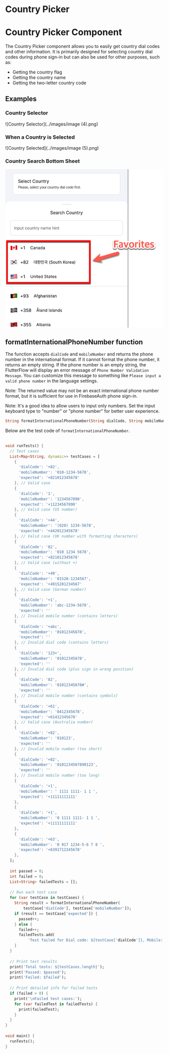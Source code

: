 # Country Picker

# Country Picker Component

The Country Picker component allows you to easily get country dial codes and other information. It is primarily designed for selecting country dial codes during phone sign-in but can also be used for other purposes, such as:

- Getting the country flag
- Getting the country name
- Getting the two-letter country code

## Examples

### Country Selector

![Country Selector](../images/image (4).png)

### When a Country is Selected

![Country Selected](../images/image (5).png)

### Country Search Bottom Sheet

![Country Search](../images/country_picker_1.png)





## formatInternationalPhoneNumber function

The function accepts `dialCode` and `mobileNumber` and returns the phone number in the international format. If it cannot format the phone number, it returns an empty string. If the phone number is an empty string, the FlutterFlow will display an error message of `Phone Number Validation Message`. You can customize this message to something like `Please input a valid phone number` in the language settings.

Note: The returned value may not be an exact international phone number format, but it is sufficient for use in FirebaseAuth phone sign-in.

Note: It's a good idea to allow users to input only numbers. Set the input keyboard type to "number" or "phone number" for better user experience.



```dart
String formatInternationalPhoneNumber(String dialCode, String mobileNumber);
```

Below are the test code of `formatInternationalPhoneNumber`.

```dart

void runTests() {
  // Test cases
  List<Map<String, dynamic>> testCases = [
    {
      'dialCode': '+82',
      'mobileNumber': '010-1234-5678',
      'expected': '+821012345678'
    }, // Valid case
    {
      'dialCode': '1',
      'mobileNumber': '1234567890',
      'expected': '+11234567890'
    }, // Valid case (US number)
    {
      'dialCode': '+44',
      'mobileNumber': '(020) 1234-5678',
      'expected': '+442012345678'
    }, // Valid case (UK number with formatting characters)
    {
      'dialCode': '82',
      'mobileNumber': '010 1234 5678',
      'expected': '+821012345678'
    }, // Valid case (without +)
    {
      'dialCode': '+49',
      'mobileNumber': '01520-1234567',
      'expected': '+4915201234567'
    }, // Valid case (German number)
    {
      'dialCode': '+1',
      'mobileNumber': 'abc-1234-5678',
      'expected': ''
    }, // Invalid mobile number (contains letters)
    {
      'dialCode': '+abc',
      'mobileNumber': '01012345678',
      'expected': ''
    }, // Invalid dial code (contains letters)
    {
      'dialCode': '123+',
      'mobileNumber': '01012345678',
      'expected': ''
    }, // Invalid dial code (plus sign in wrong position)
    {
      'dialCode': '82',
      'mobileNumber': '01012345678#',
      'expected': ''
    }, // Invalid mobile number (contains symbols)
    {
      'dialCode': '+61',
      'mobileNumber': '0412345678',
      'expected': '+61412345678'
    }, // Valid case (Australia number)
    {
      'dialCode': '+82',
      'mobileNumber': '010123',
      'expected': ''
    }, // Invalid mobile number (too short)
    {
      'dialCode': '+82',
      'mobileNumber': '0101234567890123',
      'expected': ''
    }, // Invalid mobile number (too long)
    {
      'dialCode': '+1',
      'mobileNumber': ' 1111 1111- 1 1 ',
      'expected': '+11111111111'
    },
    {
      'dialCode': '+1',
      'mobileNumber': '0 1111 1111- 1 1 ',
      'expected': '+11111111111'
    },
    {
      'dialCode': '+63',
      'mobileNumber': '0 917 1234-5-6 7 8 ',
      'expected': '+6391712345678'
    },
  ];

  int passed = 0;
  int failed = 0;
  List<String> failedTests = [];

  // Run each test case
  for (var testCase in testCases) {
    String result = formatInternationalPhoneNumber(
        testCase['dialCode'], testCase['mobileNumber']);
    if (result == testCase['expected']) {
      passed++;
    } else {
      failed++;
      failedTests.add(
          'Test failed for Dial code: ${testCase['dialCode']}, Mobile: ${testCase['mobileNumber']} -> The result is empty string, Result: $result');
    }
  }

  // Print test results
  print('Total tests: ${testCases.length}');
  print('Passed: $passed');
  print('Failed: $failed');

  // Print detailed info for failed tests
  if (failed > 0) {
    print('\nFailed test cases:');
    for (var failedTest in failedTests) {
      print(failedTest);
    }
  }
}

void main() {
  runTests();
}
```


